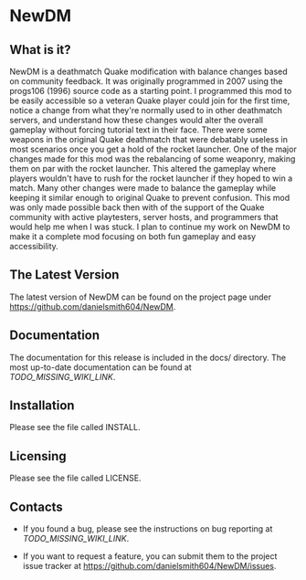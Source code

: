 NewDM
=====

## What is it?

NewDM is a deathmatch Quake modification with balance changes based on community feedback. It was originally programmed in 2007 using the progs106 (1996) source code as a starting point. I programmed this mod to be easily accessible so a veteran Quake player could join for the first time, notice a change from what they're normally used to in other deathmatch servers, and understand how these changes would alter the overall gameplay without forcing tutorial text in their face. There were some weapons in the original Quake deathmatch that were debatably useless in most scenarios once you get a hold of the rocket launcher. One of the major changes made for this mod was the rebalancing of some weaponry, making them on par with the rocket launcher. This altered the gameplay where players wouldn't have to rush for the rocket launcher if they hoped to win a match. Many other changes were made to balance the gameplay while keeping it similar enough to original Quake to prevent confusion. This mod was only made possible back then with of the support of the Quake community with active playtesters, server hosts, and programmers that would help me when I was stuck. I plan to continue my work on NewDM to make it a complete mod focusing on both fun gameplay and easy accessibility.

## The Latest Version

The latest version of NewDM can be found on the project page under https://github.com/danielsmith604/NewDM.

## Documentation

The documentation for this release is included in the docs/ directory. The most up-to-date documentation can be found at _TODO_MISSING_WIKI_LINK_.

## Installation

Please see the file called INSTALL.

## Licensing

Please see the file called LICENSE.

## Contacts

* If you found a bug, please see the instructions on bug reporting at _TODO_MISSING_WIKI_LINK_.

* If you want to request a feature, you can submit them to the project issue tracker at https://github.com/danielsmith604/NewDM/issues.
